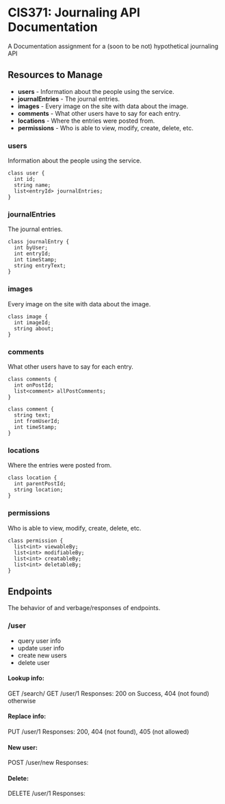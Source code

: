 # CIS371: Journaling API Documentation

A Documentation assignment for a (soon to be not) hypothetical journaling API

## Resources to Manage

- **users** - Information about the people using the service. 
- **journalEntries** - The journal entries.
- **images** - Every image on the site with data about the image.
- **comments** - What other users have to say for each entry.
- **locations** - Where the entries were posted from.
- **permissions** - Who is able to view, modify, create, delete, etc. 

### users
Information about the people using the service. 

```
class user {
  int id;
  string name;
  list<entryId> journalEntries;
}
```

### journalEntries
The journal entries.

```
class journalEntry {
  int byUser;
  int entryId;
  int timeStamp;
  string entryText;
}
```

### images
Every image on the site with data about the image.

```
class image {
  int imageId;
  string about; 
}
```

### comments
What other users have to say for each entry.

```
class comments {
  int onPostId;
  list<comment> allPostComments;
}

class comment {
  string text;
  int fromUserId;
  int timeStamp;
}
```

### locations
Where the entries were posted from.

```
class location {
  int parentPostId;
  string location;
}
```

### permissions
Who is able to view, modify, create, delete, etc. 

```
class permission {
  list<int> viewableBy;
  list<int> modifiableBy;
  list<int> creatableBy;
  list<int> deletableBy;
}
```

## Endpoints

The behavior of and verbage/responses of endpoints.

### /user

- query user info
- update user info
- create new users
- delete user

#### Lookup info:
GET   /search/
GET   /user/1   Responses: 200 on Success, 404 (not found) otherwise

#### Replace info:
PUT   /user/1   Responses: 200, 404 (not found), 405 (not allowed)

#### New user:
POST    /user/new   Responses: 

#### Delete:
DELETE    /user/1   Responses: 
